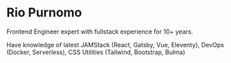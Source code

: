 # Rio Purnomo

Frontend Engineer expert with fullstack experience for 10+ years.

Have knowledge of latest JAMStack (React, Gatsby, Vue, Eleventy), DevOps (Docker, Serverless), CSS Utilities (Tailwind, Bootstrap, Bulma)
